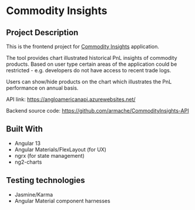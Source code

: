 # Commodity Insights

## Project Description

This is the frontend project for [Commodity Insights](https://commodity-insights.azurewebsites.net/) application.

The tool provides chart illustrated historical PnL insights of commodity products. 
Based on user type certain areas of the application could be restricted - e.g. developers do not have access to recent trade logs.

Users can show/hide products on the chart which illustrates the PnL performance on annual basis.

API link: https://angloamericanapi.azurewebsites.net/

Backend source code: https://github.com/armache/CommodityInsights-API

## Built With

- Angular 13
- Angular Materials/FlexLayout (for UX)
- ngrx (for state management)
- ng2-charts

## Testing technologies

- Jasmine/Karma
- Angular Material component harnesses
